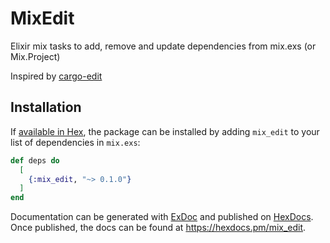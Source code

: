 # MixEdit

Elixir mix tasks to add, remove and update dependencies from mix.exs (or Mix.Project)

Inspired by [cargo-edit](https://crates.io/crates/cargo-edit)

## Installation

If [available in Hex](https://hex.pm/docs/publish), the package can be installed
by adding `mix_edit` to your list of dependencies in `mix.exs`:

```elixir
def deps do
  [
    {:mix_edit, "~> 0.1.0"}
  ]
end
```

Documentation can be generated with [ExDoc](https://github.com/elixir-lang/ex_doc)
and published on [HexDocs](https://hexdocs.pm). Once published, the docs can
be found at <https://hexdocs.pm/mix_edit>.

<!-- reference archive project https://github.com/phoenixframework/phoenix/tree/master/installer -->
